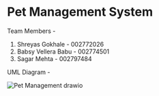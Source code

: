 # Pet Management System

Team Members -

1. Shreyas Gokhale - 002772026
2. Babsy Vellera Babu - 002774501
3. Sagar Mehta - 002797484

UML Diagram - 

![Pet Management drawio](https://user-images.githubusercontent.com/114827668/206961877-50742a93-ffb1-4ae0-92e5-a4b449be604c.png)
